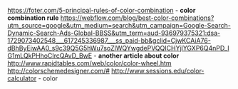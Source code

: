 https://foter.com/5-principal-rules-of-color-combination - **color combination rule**
https://webflow.com/blog/best-color-combinations?utm_source=google&utm_medium=search&utm_campaign=Google-Search-Dynamic-Search-Ads-Global-BBSS&utm_term=aud-936979375321:dsa-1729073402548___617245336987___ss_paid-bb&gclid=CjwKCAiA76-dBhByEiwAA0_s9c39Q5G5hWu7soZlWQYwgdePVQQICHYjlYGXP6Q4nPD_IG1mLQkPHhoCIrcQAvD_BwE - **another article about color**
http://www.rapidtables.com/web/color/color-wheel.htm
http://colorschemedesigner.com/#
http://www.sessions.edu/color-calculator - color